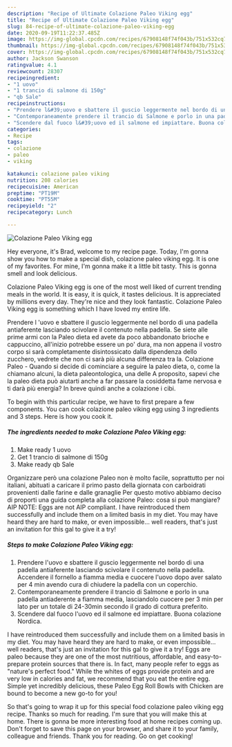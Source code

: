 ```yaml
---
description: "Recipe of Ultimate Colazione Paleo Viking egg"
title: "Recipe of Ultimate Colazione Paleo Viking egg"
slug: 84-recipe-of-ultimate-colazione-paleo-viking-egg
date: 2020-09-19T11:22:37.485Z
image: https://img-global.cpcdn.com/recipes/67908148f74f043b/751x532cq70/colazione-paleo-viking-egg-recipe-main-photo.jpg
thumbnail: https://img-global.cpcdn.com/recipes/67908148f74f043b/751x532cq70/colazione-paleo-viking-egg-recipe-main-photo.jpg
cover: https://img-global.cpcdn.com/recipes/67908148f74f043b/751x532cq70/colazione-paleo-viking-egg-recipe-main-photo.jpg
author: Jackson Swanson
ratingvalue: 4.1
reviewcount: 28307
recipeingredient:
- "1 uovo"
- "1 trancio di salmone di 150g"
- "qb Sale"
recipeinstructions:
- "Prendere l&#39;uovo e sbattere il guscio leggermente nel bordo di una padella antiaferente lasciando scivolare il contenuto nella padella. Accendere il fornello a fiamma media e cuocere l&#39;uovo dopo aver salato per 4 min avendo cura di chiudere la padella con un coperchio."
- "Contemporaneamente prendere il trancio di Salmone e porlo in una padella antiaderente a fiamma media, lasciandolo cuocere per 3 min per lato per un totale di 24-30min secondo il grado di cottura preferito."
- "Scendere dal fuoco l&#39;uovo ed il salmone ed impiattare. Buona colazione Nordica."
categories:
- Recipe
tags:
- colazione
- paleo
- viking

katakunci: colazione paleo viking 
nutrition: 208 calories
recipecuisine: American
preptime: "PT19M"
cooktime: "PT55M"
recipeyield: "2"
recipecategory: Lunch

---
```



![Colazione Paleo Viking egg](https://img-global.cpcdn.com/recipes/67908148f74f043b/751x532cq70/colazione-paleo-viking-egg-recipe-main-photo.jpg)

Hey everyone, it's Brad, welcome to my recipe page. Today, I'm gonna show you how to make a special dish, colazione paleo viking egg. It is one of my favorites. For mine, I'm gonna make it a little bit tasty. This is gonna smell and look delicious.

Colazione Paleo Viking egg is one of the most well liked of current trending meals in the world. It is easy, it is quick, it tastes delicious. It is appreciated by millions every day. They're nice and they look fantastic. Colazione Paleo Viking egg is something which I have loved my entire life.

Prendere l &#39;uovo e sbattere il guscio leggermente nel bordo di una padella antiaferente lasciando scivolare il contenuto nella padella. Se siete alle prime armi con la Paleo dieta ed avete da poco abbandonato brioche e cappuccino, all&#39;inizio potrebbe essere un po&#39; dura, ma non appena il vostro corpo si sarà completamente disintossicato dalla dipendenza dello zucchero, vedrete che non ci sarà più alcuna differenza tra la. Colazione Paleo - Quando si decide di cominciare a seguire la paleo dieta, o, come la chiamano alcuni, la dieta paleontologica, una delle A proposito, sapevi che la paleo dieta può aiutarti anche a far passare la cosiddetta fame nervosa e ti darà più energia? In breve quindi anche a colazione i cibi.


To begin with this particular recipe, we have to first prepare a few components. You can cook colazione paleo viking egg using 3 ingredients and 3 steps. Here is how you cook it.

<!--inarticleads1-->

##### The ingredients needed to make Colazione Paleo Viking egg:

1. Make ready 1 uovo
1. Get 1 trancio di salmone di 150g
1. Make ready qb Sale


Organizzare però una colazione Paleo non è molto facile, soprattutto per noi italiani, abituati a caricare il primo pasto della giornata con carboidrati provenienti dalle farine e dalle granaglie Per questo motivo abbiamo deciso di proporti una guida completa alla colazione Paleo: cosa si può mangiare? AIP NOTE: Eggs are not AIP compliant. I have reintroduced them successfully and include them on a limited basis in my diet. You may have heard they are hard to make, or even impossible… well readers, that&#39;s just an invitation for this gal to give it a try! 

<!--inarticleads2-->

##### Steps to make Colazione Paleo Viking egg:

1. Prendere l&#39;uovo e sbattere il guscio leggermente nel bordo di una padella antiaferente lasciando scivolare il contenuto nella padella. Accendere il fornello a fiamma media e cuocere l&#39;uovo dopo aver salato per 4 min avendo cura di chiudere la padella con un coperchio.
1. Contemporaneamente prendere il trancio di Salmone e porlo in una padella antiaderente a fiamma media, lasciandolo cuocere per 3 min per lato per un totale di 24-30min secondo il grado di cottura preferito.
1. Scendere dal fuoco l&#39;uovo ed il salmone ed impiattare. Buona colazione Nordica.


I have reintroduced them successfully and include them on a limited basis in my diet. You may have heard they are hard to make, or even impossible… well readers, that&#39;s just an invitation for this gal to give it a try! Eggs are paleo because they are one of the most nutritious, affordable, and easy-to-prepare protein sources that there is. In fact, many people refer to eggs as &#34;nature&#39;s perfect food.&#34; While the whites of eggs provide protein and are very low in calories and fat, we recommend that you eat the entire egg. Simple yet incredibly delicious, these Paleo Egg Roll Bowls with Chicken are bound to become a new go-to for you! 

So that's going to wrap it up for this special food colazione paleo viking egg recipe. Thanks so much for reading. I'm sure that you will make this at home. There is gonna be more interesting food at home recipes coming up. Don't forget to save this page on your browser, and share it to your family, colleague and friends. Thank you for reading. Go on get cooking!
